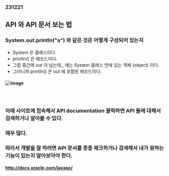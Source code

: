 ### 231221
## API 와 API 문서 보는 법
### System.out.println("a") 와 같은 것은 어떻게 구성되어 있는지
- System 은 클래스이다.
- println() 은 메쏘드이다.
- 그럼 중간에 out 이 남는데,, 얘는 System 클래스 안에 있는 객체 (object) 이다.
- 그러니까 println() 은 out 에 포함된 메쏘드이다.
#### ![image](https://github.com/Shin-jongwhan/java/assets/62974484/49d1c37f-23cc-4fff-9cf9-c1b519d5a6b8)
### <br/>

### 아래 사이트에 접속해서 API documentation 클릭하면 API 들에 대해서 검색하거나 알아볼 수 있다.
### 매우 많다.
### 따라서 개발을 잘 하려면 API 문서를 종종 체크하거나 검색해서 내가 원하는 기능이 있는지 알아보아야 한다.
#### http://docs.oracle.com/javase/
### <br/>


